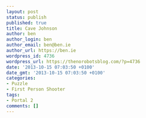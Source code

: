 ```yaml
---
layout: post
status: publish
published: true
title: Cave Johnson
author: ben
author_login: ben
author_email: ben@ben.ie
author_url: https://ben.ie
wordpress_id: 4736
wordpress_url: https://thenorobotsblog.com/?p=4736
date: '2013-10-15 07:03:50 +0100'
date_gmt: '2013-10-15 07:03:50 +0100'
categories:
- Puzzle
- First Person Shooter
tags:
- Portal 2
comments: []
---
```


